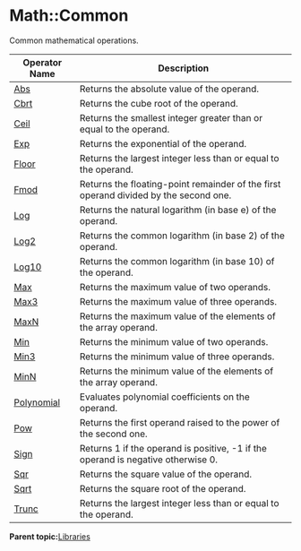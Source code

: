 # Math::Common

Common mathematical operations.

|Operator Name|Description|
|-------------|-----------|
|[Abs](common__abs.md)|Returns the absolute value of the operand.|
|[Cbrt](common__cbrt.md)|Returns the cube root of the operand.|
|[Ceil](common__ceil.md)|Returns the smallest integer greater than or equal to the operand.|
|[Exp](common__exp.md)|Returns the exponential of the operand.|
|[Floor](common__floor.md)|Returns the largest integer less than or equal to the operand.|
|[Fmod](common__fmod.md)|Returns the floating-point remainder of the first operand divided by the second one.|
|[Log](common__log.md)|Returns the natural logarithm \(in base e\) of the operand.|
|[Log2](common__log2.md)|Returns the common logarithm \(in base 2\) of the operand.|
|[Log10](common__log10.md)|Returns the common logarithm \(in base 10\) of the operand.|
|[Max](common__max.md)|Returns the maximum value of two operands.|
|[Max3](common__max3.md)|Returns the maximum value of three operands.|
|[MaxN](common__maxn.md)|Returns the maximum value of the elements of the array operand.|
|[Min](common__min.md)|Returns the minimum value of two operands.|
|[Min3](common__min3.md)|Returns the minimum value of three operands.|
|[MinN](common__minn.md)|Returns the minimum value of the elements of the array operand.|
|[Polynomial](common__polynomial.md)|Evaluates polynomial coefficients on the operand.|
|[Pow](common__pow.md)|Returns the first operand raised to the power of the second one.|
|[Sign](common__sign.md)|Returns 1 if the operand is positive, -1 if the operand is negative otherwise 0.|
|[Sqr](common__sqr.md)|Returns the square value of the operand.|
|[Sqrt](common__sqrt.md)|Returns the square root of the operand.|
|[Trunc](common__trunc.md)|Returns the largest integer less than or equal to the operand.|

**Parent topic:**[Libraries](../../libraries/libraries.md)

